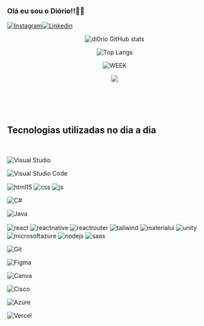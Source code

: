 ### Olá eu sou o Diório!!🤗🤗

[![Instagram](https://img.shields.io/badge/Instagram-E4405F?style=for-the-badge&logo=instagram&logoColor=white)](https://www.instagram.com/di0riocaua/)[![Linkedin](https://img.shields.io/badge/LinkedIn-0077B5?style=for-the-badge&logo=linkedin&logoColor=white)](https://www.linkedin.com/in/cau%C3%A3-di%C3%B3rio-245013296/)

<!-- <a href="https://github.com/di0rio">
  <img align="center" height="180rem" src="https://github-readme-stats.vercel.app/api?username=di0rio&show_icons=true&theme=dracula">
</a>

<a href="https://github.com/di0rio">
  <img align="center" height="180rem" src="https://github-readme-stats.vercel.app/api/top-langs/?username=di0rio&layout=compact&theme=dracula">
</a> -->



<div  align="center" style="margin-bottom:100px">

![di0rio GitHub stats](https://github-readme-stats.vercel.app/api?username=di0rio&show_icons=true&theme=dracula)

![Top Langs](https://github-readme-stats.vercel.app/api/top-langs/?username=di0rio&layout=compact&langs_count=6&theme=dracula)


![WEEK](https://github-readme-streak-stats.herokuapp.com?user=di0rio&theme=dracula&layout=weekly)

![](https://github-readme-stats-git-main-di0rio.vercel.app/api/top-langs/?username=di0rio&show_icons=true&theme=dracula&layout=compact)

 </div>

## Tecnologias utilizadas no dia a dia

<div style="display: inline_block"> <br/>

![Visual Studio](https://img.shields.io/badge/Visual%20Studio-5C2D91.svg?style=for-the-badge&logo=visual-studio&logoColor=white)

![Visual Studio Code](https://img.shields.io/badge/Visual%20Studio%20Code-0078d7.svg?style=for-the-badge&logo=visual-studio-code&logoColor=white)

<img align="center" alt="html15" src="https://img.shields.io/badge/HTML5-E34F26?style=for-the-badge&logo=html5&logoColor=white">

<img align="center" alt="css" src="https://img.shields.io/badge/CSS3-1572B6?style=for-the-badge&logo=css3&logoColor=white">

<img align="center" alt="js" src="https://img.shields.io/badge/JavaScript-F7DF1E?style=for-the-badge&logo=javascript&logoColor=black">

![C#](https://img.shields.io/badge/c%23-%23239120.svg?style=for-the-badge&logo=csharp&logoColor=white)

![Java](https://img.shields.io/badge/Java-%23007396.svg?style=for-the-badge&logo=java&logoColor=white)

<img align="center" alt="react" src="https://img.shields.io/badge/React-20232A?style=for-the-badge&logo=react&logoColor=61DAFB">

<img align="center" alt="reactnative" src="https://img.shields.io/badge/React_Native-20232A?style=for-the-badge&logo=react&logoColor=61DAFB">

<img align="center" alt="reactrouter" src="https://img.shields.io/badge/React_Router-CA4245?style=for-the-badge&logo=react-router&logoColor=white">

<img align="center" alt="tailwind" src="https://img.shields.io/badge/Tailwind_CSS-38B2AC?style=for-the-badge&logo=tailwind-css&logoColor=white">

<img align="center" alt="materialui" src="https://img.shields.io/badge/Material--UI-0081CB?style=for-the-badge&logo=material-ui&logoColor=white">

<img align="center" alt="unity" src="https://img.shields.io/badge/Unity-100000?style=for-the-badge&logo=unity&logoColor=white">

<img align="center" alt="microsoftazure" src="https://img.shields.io/badge/Microsoft_Azure-0089D6?style=for-the-badge&logo=microsoft-azure&logoColor=white">

<img align="center" alt="nodejs" src="https://img.shields.io/badge/Node.js-43853D?style=for-the-badge&logo=node.js&logoColor=white">

<img align="center" alt="saas" src="https://img.shields.io/badge/Sass-CC6699?style=for-the-badge&logo=sass&logoColor=white">

![Git](https://img.shields.io/badge/GIT-E44C30?style=for-the-badge&logo=git&logoColor=white)&nbsp;

![Figma](https://img.shields.io/badge/figma-%23F24E1E.svg?style=for-the-badge&logo=figma&logoColor=white)&nbsp;

![Canva](https://img.shields.io/badge/Canva-%2300C4CC.svg?style=for-the-badge&logo=Canva&logoColor=white)&nbsp;

![Cisco](https://img.shields.io/badge/cisco-%23049fd9.svg?style=for-the-badge&logo=cisco&logoColor=black)&nbsp;

![Azure](https://img.shields.io/badge/azure-%230072C6.svg?style=for-the-badge&logo=microsoftazure&logoColor=white)&nbsp;

![Vercel](https://img.shields.io/badge/vercel-%23000000.svg?style=for-the-badge&logo=vercel&logoColor=white)&nbsp;


</div>
